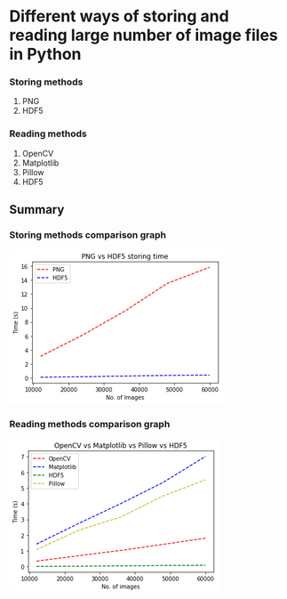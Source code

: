 ﻿# Different ways of storing and reading large number of image files in Python

### Storing methods

1. PNG
2. HDF5

### Reading methods

1. OpenCV
2. Matplotlib
3. Pillow
4. HDF5

## Summary

### Storing methods comparison graph
![](storing.png)

### Reading methods comparison graph
![](reading.png)


